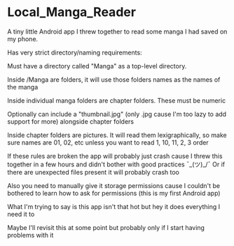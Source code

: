 # Local_Manga_Reader
A tiny little Android app I threw together to read some manga I had saved on my phone. 


Has very strict directory/naming requirements:

Must have a directory called "Manga" as a top-level directory.

Inside /Manga are folders, it will use those folders names as the names of the manga

Inside individual manga folders are chapter folders. These must be numeric

  Optionally can include a "thumbnail.jpg" (only .jpg cause I'm too lazy to add support for more) alongside chapter folders
  
Inside chapter folders are pictures. It will read them lexigraphically, so make sure names are 01, 02, etc unless you want to read 1, 10, 11, 2, 3 order


If these rules are broken the app will probably just crash cause I threw this together in a few hours and didn't bother with good practices ¯\_(ツ)_/¯
Or if there are unexpected files present it will probably crash too


Also you need to manually give it storage permissions cause I couldn't be bothered to learn how to ask for permissions (this is my first Android app)


What I'm trying to say is this app isn't that hot but hey it does everything I need it to


Maybe I'll revisit this at some point but probably only if I start having problems with it

